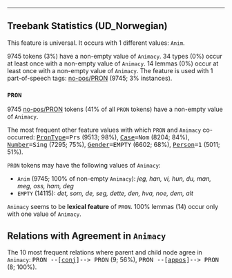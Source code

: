 

--------------------------------------------------------------------------------

## Treebank Statistics (UD_Norwegian)

This feature is universal.
It occurs with 1 different values: `Anim`.

9745 tokens (3%) have a non-empty value of `Animacy`.
34 types (0%) occur at least once with a non-empty value of `Animacy`.
14 lemmas (0%) occur at least once with a non-empty value of `Animacy`.
The feature is used with 1 part-of-speech tags: [no-pos/PRON]() (9745; 3% instances).

### `PRON`

9745 [no-pos/PRON]() tokens (41% of all `PRON` tokens) have a non-empty value of `Animacy`.

The most frequent other feature values with which `PRON` and `Animacy` co-occurred: <tt><a href="PronType.html">PronType</a>=Prs</tt> (9513; 98%), <tt><a href="Case.html">Case</a>=Nom</tt> (8204; 84%), <tt><a href="Number.html">Number</a>=Sing</tt> (7295; 75%), <tt><a href="Gender.html">Gender</a>=EMPTY</tt> (6602; 68%), <tt><a href="Person.html">Person</a>=1</tt> (5011; 51%).

`PRON` tokens may have the following values of `Animacy`:

* `Anim` (9745; 100% of non-empty `Animacy`): <em>jeg, han, vi, hun, du, man, meg, oss, ham, deg</em>
* `EMPTY` (14115): <em>det, som, de, seg, dette, den, hva, noe, dem, alt</em>

`Animacy` seems to be **lexical feature** of `PRON`. 100% lemmas (14) occur only with one value of `Animacy`.

## Relations with Agreement in `Animacy`

The 10 most frequent relations where parent and child node agree in `Animacy`:
<tt>PRON --[<a href="../dep/conj.html">conj</a>]--> PRON</tt> (9; 56%),
<tt>PRON --[<a href="../dep/appos.html">appos</a>]--> PRON</tt> (8; 100%).

